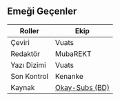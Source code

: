 ## Emeği Geçenler

| Roller         | Ekip         |
|----------------|--------------|
| Çeviri         | Vuats        |
| Redaktör	     | MubaREKT     |
| Yazı Dizimi    | Vuats        |
| Son Kontrol    | Kenanke      |
| Kaynak         | [Okay-Subs (BD)](https://nyaa.si/view/1755063)|

